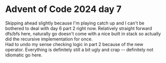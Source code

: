 Advent of Code 2024 day 7
=========================

Skipping ahead slightly because I'm playing catch up and I can't be bothered to deal with day 6 part 2 right now.
Relatively straight forward dfs/bfs here, naturally go doesn't come with a nice built in stack so actually did the
recursive implementation for once.  
Had to undo my sense checking logic in part 2 because of the new operator.
Everything is definitely still a bit ugly and crap -- definitely not idiomatic go here.